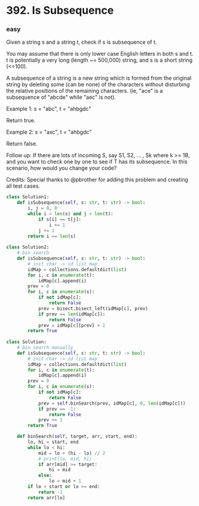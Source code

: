 # 392. Is Subsequence
### easy
Given a string s and a string t, check if s is subsequence of t.

You may assume that there is only lower case English letters in both s and t. t is potentially a very long (length ~= 500,000) string, and s is a short string (<=100).

A subsequence of a string is a new string which is formed from the original string by deleting some (can be none) of the characters without disturbing the relative positions of the remaining characters. (ie, "ace" is a subsequence of "abcde" while "aec" is not).

Example 1:
s = "abc", t = "ahbgdc"

Return true.

Example 2:
s = "axc", t = "ahbgdc"

Return false.

Follow up:
If there are lots of incoming S, say S1, S2, ... , Sk where k >= 1B, and you want to check one by one to see if T has its subsequence. In this scenario, how would you change your code?

Credits:
Special thanks to @pbrother for adding this problem and creating all test cases.


```python
class Solution1:
    def isSubsequence(self, s: str, t: str) -> bool:
        i, j = 0, 0
        while i < len(s) and j < len(t):
            if s[i] == t[j]:
                i += 1
            j += 1
        return i == len(s)
    
class Solution2:
    # bin search
    def isSubsequence(self, s: str, t: str) -> bool:
        # init char -> id list map
        idMap = collections.defaultdict(list)
        for i, c in enumerate(t):
            idMap[c].append(i)
        prev = 0
        for i, c in enumerate(s):
            if not idMap[c]:
                return False
            prev = bisect.bisect_left(idMap[c], prev)
            if prev == len(idMap[c]):
                return False
            prev = idMap[c][prev] + 1
        return True
    
class Solution:
    # bin search manually
    def isSubsequence(self, s: str, t: str) -> bool:
        # init char -> id list map
        idMap = collections.defaultdict(list)
        for i, c in enumerate(t):
            idMap[c].append(i)
        prev = 0
        for i, c in enumerate(s):
            if not idMap[c]:
                return False
            prev = self.binSearch(prev, idMap[c], 0, len(idMap[c]))
            if prev == -1:
                return False
            prev += 1
        return True

    def binSearch(self, target, arr, start, end):
        lo, hi = start, end
        while lo < hi:
            mid = lo + (hi - lo) // 2
            # print(lo, mid, hi)
            if arr[mid] >= target:
                hi = mid
            else:
                lo = mid + 1
        if lo < start or lo >= end:
            return -1
        return arr[lo]                      
```



